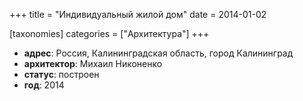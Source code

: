 +++
title = "Индивидуальный жилой дом"
date = 2014-01-02

[taxonomies]
categories = ["Архитектура"]
+++

- **адрес**: Россия, Калининградская область, город Калининград
- **архитектор**: Михаил Никоненко
- **статус**: построен
- **год**: 2014
